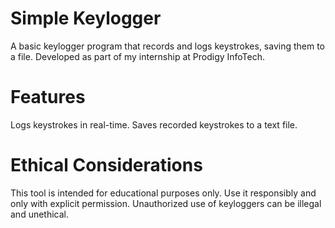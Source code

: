 # Simple Keylogger
A basic keylogger program that records and logs keystrokes, saving them to a file. Developed as part of my internship at Prodigy InfoTech.

# Features
Logs keystrokes in real-time.
Saves recorded keystrokes to a text file.

# Ethical Considerations
This tool is intended for educational purposes only. Use it responsibly and only with explicit permission. Unauthorized use of keyloggers can be illegal and unethical.
